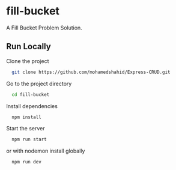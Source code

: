 # fill-bucket

A Fill Bucket Problem Solution.


## Run Locally

Clone the project

```bash
  git clone https://github.com/mohamedshahid/Express-CRUD.git
```

Go to the project directory

```bash
  cd fill-bucket
```

Install dependencies

```bash
  npm install
```

Start the server

```bash
  npm run start
```

or with nodemon install globally

```bash
  npm run dev
```

